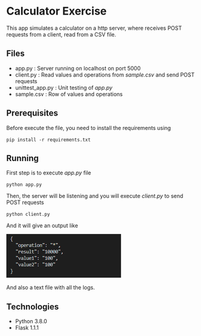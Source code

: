 # Calculator Exercise

This app simulates a calculator on a http server, where receives POST requests from a client, read from a CSV file.

## Files
* app.py : Server running on localhost on port 5000
* client.py : Read values and operations from *sample.csv* and send POST requests
* unittest_app.py : Unit testing of *app.py*
* sample.csv : Row of values and operations

## Prerequisites
Before execute the file, you need to install the requirements using
```
pip install -r requirements.txt
```
## Running
First step is to execute *app.py* file
```
python app.py
```
Then, the server will be listening and you will execute *client.py* to send POST requests 
```
python client.py
```
And it will give an output like 

![Output](/images/output.PNG)

And also a text file with all the logs.


## Technologies
* Python 3.8.0
* Flask 1.1.1


